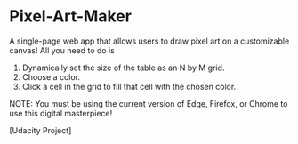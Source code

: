 # Pixel-Art-Maker
A single-page web app that allows users to draw pixel art on a customizable canvas!
All you need to do is 
  1. Dynamically set the size of the table as an N by M grid.
  2. Choose a color.
  3. Click a cell in the grid to fill that cell with the chosen color.
 
 NOTE: You must be using the current version of Edge, Firefox, or Chrome to use this digital masterpiece!

[Udacity Project]
